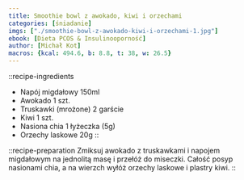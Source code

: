 ```yaml
---
title: Smoothie bowl z awokado, kiwi i orzechami
categories: [śniadanie]
imgs: ["./smoothie-bowl-z-awokado-kiwi-i-orzechami-1.jpg"]
ebook: [Dieta PCOS & Insulinooporność]
author: [Michał Kot]
macros: {kcal: 494.6, b: 8.8, t: 38, w: 26.5}
---
```

::recipe-ingredients
- Napój migdałowy 150ml
- Awokado 1 szt.
- Truskawki (mrożone) 2 garście
- Kiwi 1 szt.
- Nasiona chia 1 łyżeczka (5g)
- Orzechy laskowe 20g
::

::recipe-preparation
Zmiksuj awokado z truskawkami i napojem migdałowym na jednolitą masę i przełóż do miseczki.
Całość posyp nasionami chia, a na wierzch wyłóż orzechy laskowe i plastry kiwi.
::